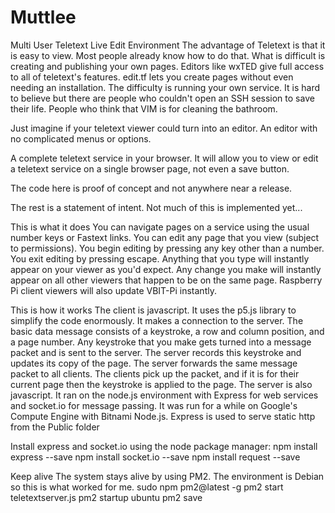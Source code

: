 # Muttlee
Multi User Teletext Live Edit Environment
The advantage of Teletext is that it is easy to view. Most people already know how to do that.
What is difficult is creating and publishing your own pages. Editors like wxTED give full access to all of 
teletext's features. edit.tf lets you create pages without even needing an installation.
The difficulty is running your own service. It is hard to believe but there are people who couldn't 
open an SSH session to save their life. People who think that VIM is for cleaning the bathroom.

Just imagine if your teletext viewer could turn into an editor. An editor with no complicated menus or options.

A complete teletext service in your browser. It will allow you to view or edit a teletext service on a single browser page,
not even a save button.

The code here is proof of concept and not anywhere near a release.

The rest is a statement of intent. Not much of this is implemented yet...

This is what it does 
You can navigate pages on a service using the usual number keys or Fastext links.
You can edit any page that you view (subject to permissions).
You begin editing by pressing any key other than a number.
You exit editing by pressing escape.
Anything that you type will instantly appear on your viewer as you'd expect.
Any change you make will instantly appear on all other viewers that happen to be on the same page.
Raspberry Pi client viewers will also update VBIT-Pi instantly.

This is how it works
The client is javascript. It uses the p5.js library to simplify the code enormously.
It makes a connection to the server.
The basic data message consists of a keystroke, a row and column position, and a page number.
Any keystroke that you make gets turned into a message packet and is sent to the server.
The server records this keystroke and updates its copy of the page.
The server forwards the same message packet to all clients.
The clients pick up the packet, and if it is for their current page then the keystroke is applied to the page.
The server is also javascript.
It ran on the node.js environment with Express for web services and socket.io for message passing.
It was run for a while on Google's Compute Engine with Bitnami Node.js.
Express is used to serve static http from the Public folder

Install express and socket.io using the node package manager:
npm install express --save
npm install socket.io --save
npm install request --save

Keep alive
The system stays alive by using PM2. The environment is Debian so this is what worked for me.
sudo npm pm2@latest -g
pm2 start teletextserver.js
pm2 startup ubuntu
pm2 save
